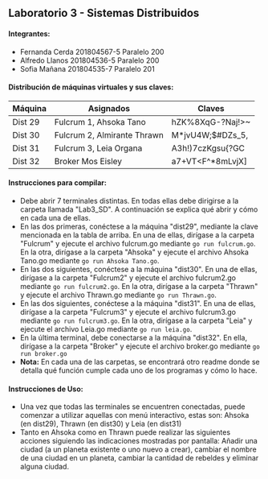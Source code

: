 ## Laboratorio 3 - Sistemas Distribuidos

#### Integrantes:

- Fernanda Cerda 201804567-5 Paralelo 200
- Alfredo Llanos 201804536-5 Paralelo 200
- Sofia Mañana 201804535-7 Paralelo 201


#### Distribución de máquinas virtuales y sus claves: 
| Máquina| Asignados| Claves|
| ----- | ---- | ---- |
| Dist 29| Fulcrum 1, Ahsoka Tano | hZK%8XqG-?Naj!>~|
| Dist 30| Fulcrum 2, Almirante Thrawn | M*jvU4W;$#DZs_5,|
| Dist 31| Fulcrum 3, Leia Organa | A3h!)7czKgsu{?GC|
| Dist 32| Broker Mos Eisley| a7+VT<F^*8mLvjX]|


#### Instrucciones para compilar:

- Debe abrir 7 terminales distintas. En todas ellas debe dirigirse a la carpeta llamada "Lab3_SD". A continuación se explica qué abrir y cómo en cada una de ellas.
- En las dos primeras, conéctese a la máquina "dist29", mediante la clave mencionada en la tabla de arriba. En una de ellas, dirígase a la carpeta "Fulcrum" y ejecute el archivo fulcrum.go mediante `go run fulcrum.go`. En la otra, dirígase a la carpeta "Ahsoka" y ejecute el archivo Ahsoka Tano.go mediante `go run Ahsoka Tano.go`.
- En las dos siguientes, conéctese a la máquina "dist30". En una de ellas, dirígase a la carpeta "Fulcrum2" y ejecute el archivo fulcrum2.go mediante `go run fulcrum2.go`. En la otra, dirígase a la carpeta "Thrawn" y ejecute el archivo Thrawn.go mediante `go run Thrawn.go`.
- En las dos siguientes, conéctese a la máquina "dist31". En una de ellas, dirígase a la carpeta "Fulcrum3" y ejecute el archivo fulcrum3.go mediante `go run fulcrum3.go`. En la otra, dirígase a la carpeta "Leia" y ejecute el archivo Leia.go mediante `go run leia.go`.
- En la última terminal, debe conectarse a la máquina "dist32". En ella, dirígase a la carpeta "Broker" y ejecute el archivo broker.go mediante `go run broker.go`
- **Nota:** En cada una de las carpetas, se encontrará otro readme donde se detalla qué función cumple cada uno de los programas y cómo lo hace.

#### Instrucciones de Uso:
- Una vez que todas las terminales se encuentren conectadas, puede comenzar a utilizar aquellas con menú interactivo, estas son: Ahsoka (en dist29), Thrawn (en dist30) y Leia (en dist31)
- Tanto en Ahsoka como en Thrawn puede realizar las siguientes acciones siguiendo las indicaciones mostradas por pantalla: Añadir una ciudad (a un planeta existente o uno nuevo a crear), cambiar el nombre de una ciudad en un planeta, cambiar la cantidad de rebeldes y eliminar alguna ciudad.